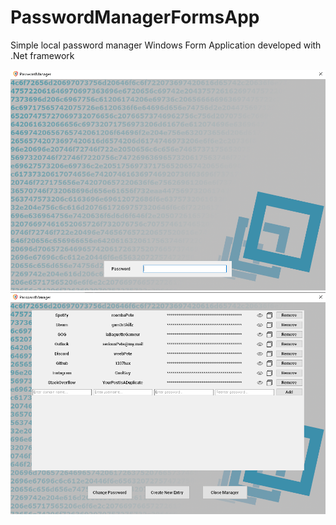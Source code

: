 # PasswordManagerFormsApp
Simple local password manager Windows Form Application developed with .Net framework

![Screenshot 2](https://github.com/Lerayaki/PasswordManagerFormsApp/blob/master/img/2.PNG?raw=true "Screenshot 2")
![Screenshot 3](https://github.com/Lerayaki/PasswordManagerFormsApp/blob/master/img/3.PNG?raw=true "Screenshot 3")